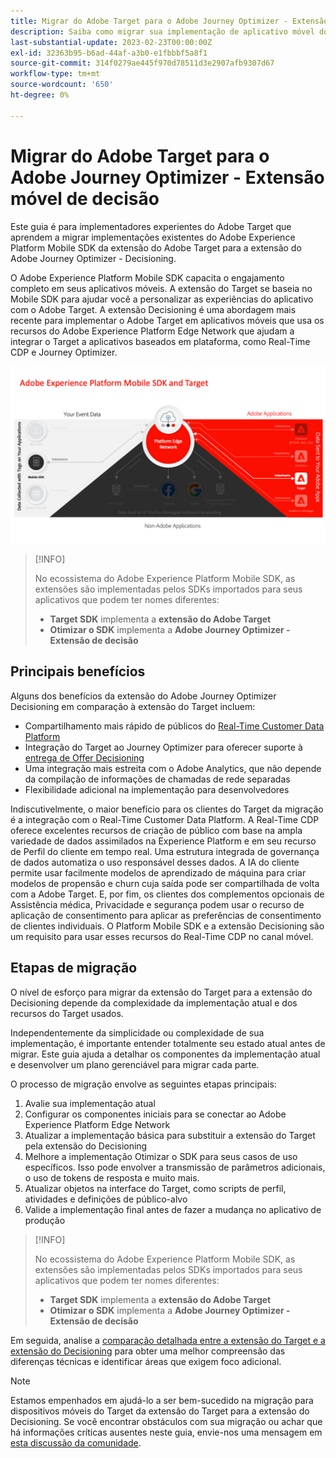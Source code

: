 ```yaml
---
title: Migrar do Adobe Target para o Adobe Journey Optimizer - Extensão móvel de decisão
description: Saiba como migrar sua implementação de aplicativo móvel do Adobe Target para o Adobe Journey Optimizer - Extensão de decisão
last-substantial-update: 2023-02-23T00:00:00Z
exl-id: 32363b95-b6ad-44af-a3b0-e1fbbbf5a8f1
source-git-commit: 314f0279ae445f970d78511d3e2907afb9307d67
workflow-type: tm+mt
source-wordcount: '650'
ht-degree: 0%

---
```


# Migrar do Adobe Target para o Adobe Journey Optimizer - Extensão móvel de decisão

Este guia é para implementadores experientes do Adobe Target que aprendem a migrar implementações existentes do Adobe Experience Platform Mobile SDK da extensão do Adobe Target para a extensão do Adobe Journey Optimizer - Decisioning.

O Adobe Experience Platform Mobile SDK capacita o engajamento completo em seus aplicativos móveis. A extensão do Target se baseia no Mobile SDK para ajudar você a personalizar as experiências do aplicativo com o Adobe Target. A extensão Decisioning é uma abordagem mais recente para implementar o Adobe Target em aplicativos móveis que usa os recursos do Adobe Experience Platform Edge Network que ajudam a integrar o Target a aplicativos baseados em plataforma, como Real-Time CDP e Journey Optimizer.

![Diagrama mostrando o SDK móvel se conectando ao Target por meio da Edge Network com a extensão de Decisão](assets/datacollection.png)

>[!INFO]
>
>No ecossistema do Adobe Experience Platform Mobile SDK, as extensões são implementadas pelos SDKs importados para seus aplicativos que podem ter nomes diferentes:
>
> * **Target SDK** implementa a **extensão do Adobe Target**
> * **Otimizar o SDK** implementa a **Adobe Journey Optimizer - Extensão de decisão**


## Principais benefícios

Alguns dos benefícios da extensão do Adobe Journey Optimizer Decisioning em comparação à extensão do Target incluem:

* Compartilhamento mais rápido de públicos do [Real-Time Customer Data Platform](https://experienceleague.adobe.com/docs/platform-learn/tutorials/experience-cloud/next-hit-personalization.html?lang=pt-BR)
* Integração do Target ao Journey Optimizer para oferecer suporte à [entrega de Offer Decisioning](https://experienceleague.adobe.com/docs/target/using/integrate/ajo/offer-decision.html)
* Uma integração mais estreita com o Adobe Analytics, que não depende da compilação de informações de chamadas de rede separadas
* Flexibilidade adicional na implementação para desenvolvedores

Indiscutivelmente, o maior benefício para os clientes do Target da migração é a integração com o Real-Time Customer Data Platform. A Real-Time CDP oferece excelentes recursos de criação de público com base na ampla variedade de dados assimilados na Experience Platform e em seu recurso de Perfil do cliente em tempo real. Uma estrutura integrada de governança de dados automatiza o uso responsável desses dados. A IA do cliente permite usar facilmente modelos de aprendizado de máquina para criar modelos de propensão e churn cuja saída pode ser compartilhada de volta com a Adobe Target. E, por fim, os clientes dos complementos opcionais de Assistência médica, Privacidade e segurança podem usar o recurso de aplicação de consentimento para aplicar as preferências de consentimento de clientes individuais. O Platform Mobile SDK e a extensão Decisioning são um requisito para usar esses recursos do Real-Time CDP no canal móvel.

## Etapas de migração

O nível de esforço para migrar da extensão do Target para a extensão do Decisioning depende da complexidade da implementação atual e dos recursos do Target usados.

Independentemente da simplicidade ou complexidade de sua implementação, é importante entender totalmente seu estado atual antes de migrar. Este guia ajuda a detalhar os componentes da implementação atual e desenvolver um plano gerenciável para migrar cada parte.

O processo de migração envolve as seguintes etapas principais:

1. Avalie sua implementação atual
1. Configurar os componentes iniciais para se conectar ao Adobe Experience Platform Edge Network
1. Atualizar a implementação básica para substituir a extensão do Target pela extensão do Decisioning
1. Melhore a implementação Otimizar o SDK para seus casos de uso específicos. Isso pode envolver a transmissão de parâmetros adicionais, o uso de tokens de resposta e muito mais.
1. Atualizar objetos na interface do Target, como scripts de perfil, atividades e definições de público-alvo
1. Valide a implementação final antes de fazer a mudança no aplicativo de produção

>[!INFO]
>
>No ecossistema do Adobe Experience Platform Mobile SDK, as extensões são implementadas pelos SDKs importados para seus aplicativos que podem ter nomes diferentes:
>
> * **Target SDK** implementa a **extensão do Adobe Target**
> * **Otimizar o SDK** implementa a **Adobe Journey Optimizer - Extensão de decisão**

Em seguida, analise a [comparação detalhada entre a extensão do Target e a extensão do Decisioning](comparison.md) para obter uma melhor compreensão das diferenças técnicas e identificar áreas que exigem foco adicional.

>[!NOTE]
>
>Estamos empenhados em ajudá-lo a ser bem-sucedido na migração para dispositivos móveis do Target da extensão do Target para a extensão do Decisioning. Se você encontrar obstáculos com sua migração ou achar que há informações críticas ausentes neste guia, envie-nos uma mensagem em [esta discussão da comunidade](https://experienceleaguecommunities.adobe.com/t5/adobe-experience-platform-data/tutorial-discussion-migrate-target-from-at-js-to-web-sdk/m-p/575587#M463).
